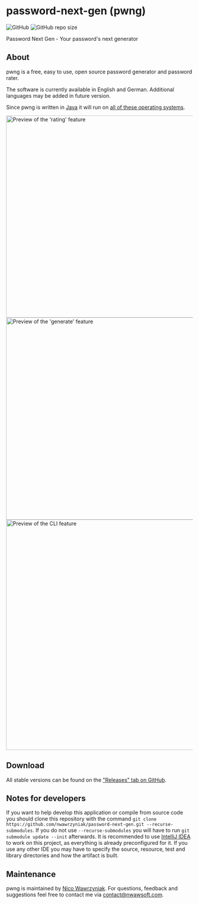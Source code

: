 # password-next-gen (pwng)
![GitHub](https://img.shields.io/github/license/nwawrzyniak/password-next-gen)
![GitHub repo size](https://img.shields.io/github/repo-size/nwawrzyniak/password-next-gen)

Password Next Gen - Your password's next generator

## About
pwng is a free, easy to use, open source password generator and password rater.

The software is currently available in English and German. Additional languages may be added in future version.

Since pwng is written in [Java](https://www.oracle.com/java/) it will run on [all of these operating 
systems](https://www.oracle.com/java/technologies/javase/products-doc-jdk8-jre8-certconfig.html).

<img src="https://pwng.nwawsoft.com/www/res/graphics/preview_rate.png" alt="Preview of the 'rating' feature" width="546"/>

<img src="https://pwng.nwawsoft.com/www/res/graphics/preview_generate.png" alt="Preview of the 'generate' feature" width="546"/>

<img src="https://pwng.nwawsoft.com/www/res/graphics/preview_cli.png" alt="Preview of the CLI feature" width="623"/>

## Download
All stable versions can be found on the ["Releases" tab on 
GitHub](https://github.com/nwawrzyniak/password-next-gen/releases).

## Notes for developers
If you want to help develop this application or compile from source code you should clone this repository with the 
command ```git clone https://github.com/nwawrzyniak/password-next-gen.git --recurse-submodules```. If you do not use 
```--recurse-submodules``` you will have to run ```git submodule update --init``` afterwards. It is recommended to use 
[IntelliJ IDEA](https://www.jetbrains.com/de-de/idea/download) to work on this project, as everything is already 
preconfigured for it. If you use any other IDE you may have to specify the source, resource, test and library 
directories and how the artifact is built.

## Maintenance
pwng is maintained by [Nico Wawrzyniak](https://www.github.com/nwawrzyniak). For questions, feedback and suggestions 
feel free to contact me via [contact@nwawsoft.com](mailto:contact@nwawsoft.com).
